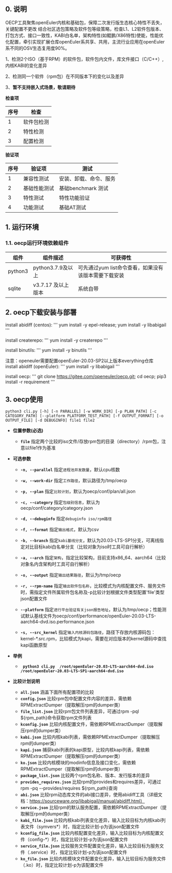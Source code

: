 
## 0. 说明

OECP工具聚焦openEuler内核和基础包，保障二次发行版生态核心特性不丢失，关键配置不更改 结合社区选包策略及软件包等级策略，检查L1、L2软件包版本、打包方式、接口一致性，KABI白名单，架构特性(如鲲鹏/X86特性)使能，性能优化配置，牵引实现扩展仓库openEuler系共享、共用，主流行业应用在openEuler系不同的OSV生态复用度90%。

1、检测2个ISO（基于RPM）的软件包，软件包内文件，库文件接口（C/C++）,内核KABI的变化差异

2、检测同一个软件（rpm包）在不同版本下的变化以及差异

3、**暂不支持嵌入式场景，敬请期待**

**检查项**

| 序号 | 检查                   |
| ---- | ---------------------- |
| 1    | 软件包检测             |
| 2    | 特性检测               |
| 3    | 配置检测               |

**验证项**

| 序号 | 验证项       | 测试                   |
| ---- | ------------ | ---------------------- |
| 1    | 兼容性测试   | 安装、卸载、命令、服务 |
| 2    | 基础性能测试 | 基础benchmark 测试     |
| 3    | 特性测试     | 特性功能验证           |
| 4    | 功能测试     | 基础AT测试             |

## 1. 运行环境

### 1.1. oecp运行环境依赖组件

| 组件      | 组件描述                                                     | 可获得性                                             |
| --------- | ------------------------------------------------------------ | ---------------------------------------------------- |
| python3   | python3.7.9及以上| 可先通过yum list命令查看，如果没有该版本需要下载安装 |
| sqlite    | v3.7.17 及以上版本                                           | 系统自带                                             |


## 2. oecp下载安装与部署


install abidiff (centos): ''' yum install -y epel-release; yum install -y libabigail '''

install createrepo: ''' yum install -y createrepo '''

install binutils: ''' yum install -y binutils '''

注意：openeuler需要配置openEuler-20.03-SP2以上版本everything仓库
install abidiff (openEuler): ''' yum install -y libabigail '''

install oecp:
'''
git clone https://gitee.com/openeuler/oecp.git;
cd oecp;
pip3 install -r requirement
'''

## 3. oecp使用

`python3 cli.py [-h] [-n PARALLEL] [-w WORK_DIR] [-p PLAN_PATH]
                [-c CATEGORY_PATH] [--platform PLATFORM_TEST_PATH]
                [-f OUTPUT_FORMAT] [-o OUTPUT_FILE] [-d DEBUGINFO]
                file1 file2`
* **位置参数(必选)**
  * **`file`**
    指定两个比较的iso文件/存放rpm包的目录（directory）/rpm包，注意以file1作为基准

* **可选参数**

  * **`-n, --parallel`**
    指定`进程池并发数量`，默认cpu核数

  * **`-w, --work-dir`**
    指定`工作路径`，默认路径为/tmp/oecp
  
  * **`-p, --plan`**
    指定`比较计划`，默认为oecp/conf/plan/all.json

  * **`-c, --category`**
    指定`包级别信息`，默认为oecp/conf/category/category.json
	
  * **`-d, --debuginfo`**
    指定`debuginfo iso/rpm路径`
	
  * **`-f, --format`**
    指定`输出格式`，默认为csv

  * **`-b, --branch`**
    指定`kabi基线分支`，默认为20.03-LTS-SP1分支，可离线指定对比目标kabi白名单分支（比较对象为iso时工具可自行解析）

  * **`-a, --arch`**
    指定`架构`，指定比较架构，目前支持x86_64、aarch64（比较对象名内含架构时工具可自行解析）

  * **`-o, --output`**
    指定`输出结果路径`，默认为/tmp/oecp
  
  * **`-r, --rpm-name`**
    指定`输出软件包名称`，比较模式为内核配置文件、服务文件时，需指定文件所属软件包名称及-p比较计划根据文件类型配置'file'类型json配置文件

  * **`--platform`**
    指定`进行平台验证有关json报告地址`，默认为/tmp/oecp；性能测试默认基线文件为oecp/conf/performance/openEuler-20.03-LTS-aarch64-dvd.iso.performance.json
  
  * **`-s, --src_kernel`**
    指定`输入内核源码包路径`，路径下存放内核源码包：kernel-*.src.rpm，比较模式为kapi，需要在对应版本的kernel源码中查找kapi函数原型
  
* **举例**

  * **` python3 cli.py  /root/openEuler-20.03-LTS-aarch64-dvd.iso /root/openEuler-20.03-LTS-SP1-aarch64-dvd.iso`**

* **比较计划说明**
  * **`all.json`**
    涵盖下面所有配置项的比较
  * **`config.json`**
    比较rpm包中配置文件内容的差异，需依赖RPMExtractDumper（提取解压rpm的dumper类）
  * **`file_list.json`**
    比较rpm包文件列表差异，可通过rpm -pql ${rpm_path}命令获取rpm文件列表
  * **`kconfig.json`**
    比较内核配置文件，需依赖RPMExtractDumper（提取解压rpm的dumper类）
  * **`kabi.json`**
    比较内核kabi列表，需依赖RPMExtractDumper（提取解压rpm的dumper类）
  * **`kapi.json`**
    捕获kabi列表的kapi原型，比较内核kapi列表，需依赖RPMExtractDumper（提取解压rpm的dumper类）
  * **`ko.json`**
    比较内核模块的modinfo信息及接口变化，需依赖RPMExtractDumper（提取解压rpm的dumper类）
  * **`package_list.json`**
    比较两个rpm包名称、版本、发行版本的差异
  * **`provides_requires.json`**
    比较rpm的provides和requires差异，可通过rpm -pq --provides/requires ${rpm_path}查询
  * **`abi.json`**
    比较rpm动态库文件的abi接口差异，使用abidiff工具（详细文档：https://sourceware.org/libabigail/manual/abidiff.html）
  * **`service.json`**
    比较rpm的默认服务配置，需依赖RPMExtractDumper（提取解压rpm的dumper类）
  * **`kabi_file.json`**
    比较内核kabi列表变化差异，输入比较目标为内核kabi列表文件（symvers*）时，指定比较计划-p为该json配置文件
  * **`kconfig_file.json`**
    比较内核配置变化差异，输入比较目标为内核配置文件（config-*）时，指定比较计划-p为该json配置文件
  * **`service_file.json`**
    比较服务文件配置变化差异，输入比较目标为服务文件（.service）时，指定比较计划-p为该json配置文件
  * **`ko_file.json`**
    比较内核模块文件配置变化差异，输入比较目标为服务文件（.ko）时，指定比较计划-p为该配置文件
